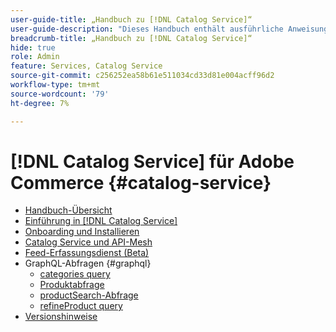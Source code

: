 ```yaml
---
user-guide-title: „Handbuch zu [!DNL Catalog Service]“
user-guide-description: "Dieses Handbuch enthält ausführliche Anweisungen zur Verwendung von [!DNL Catalog Service] für Adobe Commerce."
breadcrumb-title: „Handbuch zu [!DNL Catalog Service]“
hide: true
role: Admin
feature: Services, Catalog Service
source-git-commit: c256252ea58b61e511034cd33d81e004acff96d2
workflow-type: tm+mt
source-wordcount: '79'
ht-degree: 7%

---
```


# [!DNL Catalog Service] für Adobe Commerce {#catalog-service}

- [Handbuch-Übersicht](guide-overview.md)
- [Einführung in [!DNL Catalog Service]](overview.md)
- [Onboarding und Installieren](installation.md)
- [Catalog Service und API-Mesh](mesh.md)
- [Feed-Erfassungsdienst (Beta)](feed-ingestion.md)
- GraphQL-Abfragen {#graphql}
   - [categories query](https://developer.adobe.com/commerce/webapi/graphql/schema/catalog-service/queries/categories/)
   - [Produktabfrage](https://developer.adobe.com/commerce/webapi/graphql/schema/catalog-service/queries/products/)
   - [productSearch-Abfrage](https://developer.adobe.com/commerce/webapi/graphql/schema/catalog-service/queries/product-search/)
   - [refineProduct query](https://developer.adobe.com/commerce/webapi/graphql/schema/catalog-service/queries/refine-product/)
- [Versionshinweise](release-notes.md)
